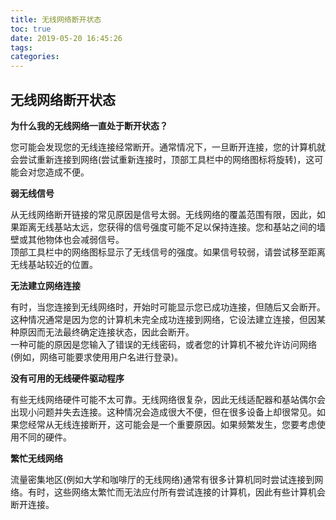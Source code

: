 ```yaml
---
title: 无线网络断开状态
toc: true
date: 2019-05-20 16:45:26
tags:
categories:
---
```






## 无线网络断开状态

**为什么我的无线网络一直处于断开状态？**  


您可能会发现您的无线连接经常断开。通常情况下，一旦断开连接，您的计算机就会尝试重新连接到网络(尝试重新连接时，顶部工具栏中的网络图标将旋转)，这可能会对您造成不便。  


**弱无线信号**  

  
从无线网络断开链接的常见原因是信号太弱。无线网络的覆盖范围有限，因此，如果距离无线基站太远，您获得的信号强度可能不足以保持连接。您和基站之间的墙壁或其他物体也会减弱信号。  
顶部工具栏中的网络图标显示了无线信号的强度。如果信号较弱，请尝试移至距离无线基站较近的位置。  


**无法建立网络连接**  

  
有时，当您连接到无线网络时，开始时可能显示您已成功连接，但随后又会断开。这种情况通常是因为您的计算机未完全成功连接到网络，它设法建立连接，但因某种原因而无法最终确定连接状态，因此会断开。  
一种可能的原因是您输入了错误的无线密码，或者您的计算机不被允许访问网络(例如，网络可能要求使用用户名进行登录)。  


**没有可用的无线硬件驱动程序**  

  
有些无线网络硬件可能不太可靠。无线网络很复杂，因此无线适配器和基站偶尔会出现小问题并失去连接。这种情况会造成很大不便，但在很多设备上却很常见。如果您经常从无线连接断开，这可能会是一个重要原因。如果频繁发生，您要考虑使用不同的硬件。  

  
**繁忙无线网络**  


流量密集地区(例如大学和咖啡厅的无线网络)通常有很多计算机同时尝试连接到网络。有时，这些网络太繁忙而无法应付所有尝试连接的计算机，因此有些计算机会断开连接。

